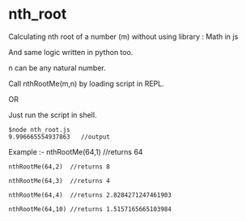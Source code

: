 # nth_root
Calculating nth root of a number (m) without using library : Math in js

And same logic written in python too.

n can be any natural number.

Call nthRootMe(m,n) by loading script in REPL.

OR

Just run the script in shell.

    $node nth_root.js   
    9.996665554937863   //output

Example :- 
    nthRootMe(64,1)  //returns 64

    nthRootMe(64,2)  //returns 8

    nthRootMe(64,3)  //returns 4

    nthRootMe(64,4)  //returns 2.8284271247461903

    nthRootMe(64,10) //returns 1.5157165665103984
